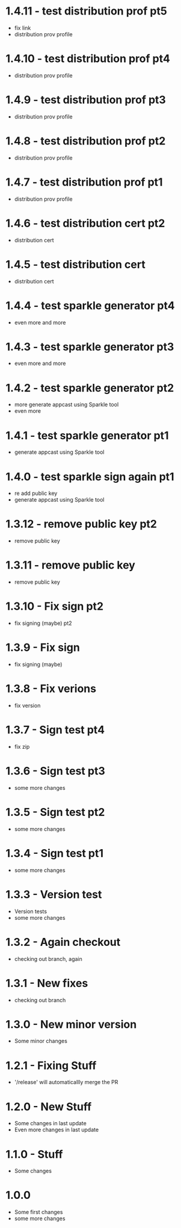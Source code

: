 # 1.4.11 - test distribution prof pt5
* fix link
* distribution prov profile

# 1.4.10 - test distribution prof pt4
* distribution prov profile

# 1.4.9 - test distribution prof pt3
* distribution prov profile

# 1.4.8 - test distribution prof pt2
* distribution prov profile

# 1.4.7 - test distribution prof pt1
* distribution prov profile


# 1.4.6 - test distribution cert pt2
* distribution cert

# 1.4.5 - test distribution cert
* distribution cert

# 1.4.4 - test sparkle generator pt4
* even more and more

# 1.4.3 - test sparkle generator pt3
* even more and more

# 1.4.2 - test sparkle generator pt2
* more generate appcast using Sparkle tool
* even more

# 1.4.1 - test sparkle generator pt1
* generate appcast using Sparkle tool

# 1.4.0 - test sparkle sign again pt1
* re add public key
* generate appcast using Sparkle tool

# 1.3.12 - remove public key pt2
* remove public key

# 1.3.11 - remove public key
* remove public key

# 1.3.10 - Fix sign pt2
* fix signing (maybe) pt2

# 1.3.9 - Fix sign
* fix signing (maybe)

# 1.3.8 - Fix verions
* fix version

# 1.3.7 - Sign test pt4
* fix zip

# 1.3.6 - Sign test pt3
* some more changes

# 1.3.5 - Sign test pt2
* some more changes

# 1.3.4 - Sign test pt1
* some more changes

# 1.3.3 - Version test
* Version tests
* some more changes

# 1.3.2 - Again checkout
* checking out branch, again

# 1.3.1 - New fixes
* checking out branch

# 1.3.0 - New minor version
* Some minor changes

# 1.2.1 - Fixing Stuff
* '/release' will automaticallly merge the PR

# 1.2.0 - New Stuff
* Some changes in last update
* Even more changes in last update

# 1.1.0 - Stuff
* Some changes

# 1.0.0
* Some first changes
* some more changes